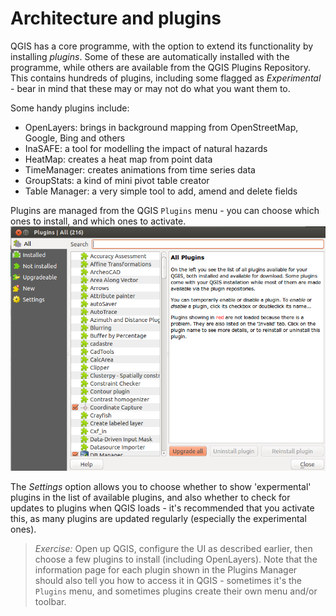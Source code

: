 Architecture and plugins
========================

QGIS has a core programme, with the option to extend its functionality by installing *plugins*. Some of these are automatically installed with the programme, while others are available from the QGIS Plugins Repository. This contains hundreds of plugins, including some flagged as *Experimental* - bear in mind that these may or may not do what you want them to.

Some handy plugins include:
- OpenLayers: brings in background mapping from OpenStreetMap, Google, Bing and others
- InaSAFE: a tool for modelling the impact of natural hazards
- HeatMap: creates a heat map from point data
- TimeManager: creates animations from time series data
- GroupStats: a kind of mini pivot table creator
- Table Manager: a very simple tool to add, amend and delete fields

Plugins are managed from the QGIS `Plugins` menu - you can choose which ones to install, and which ones to activate.
![Plugins](../images/plugins.png "Plugins")

The *Settings* option allows you to choose whether to show 'expermental' plugins in the list of available plugins, and also whether to check for updates to plugins when QGIS loads - it's recommended that you activate this, as many plugins are updated regularly (especially the experimental ones).

> *Exercise:* Open up QGIS, configure the UI as described earlier, then choose a few plugins to install (including OpenLayers). Note that the information page for each plugin shown in the Plugins Manager should also tell you how to access it in QGIS - sometimes it's the `Plugins` menu, and sometimes plugins create their own menu and/or toolbar. 
